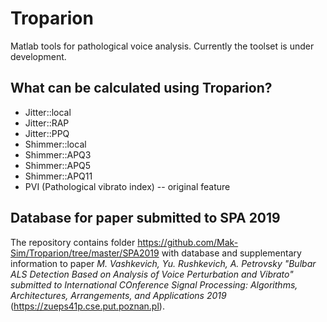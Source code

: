 # Troparion
Matlab tools for pathological voice analysis. Currently the toolset is under development. 

## What can be calculated using **Troparion**?
* Jitter::local
* Jitter::RAP
* Jitter::PPQ
* Shimmer::local
* Shimmer::APQ3
* Shimmer::APQ5
* Shimmer::APQ11
* PVI (Pathological vibrato index) -- original feature

## Database for paper submitted to SPA 2019
The repository contains folder https://github.com/Mak-Sim/Troparion/tree/master/SPA2019 with database and supplementary information to paper _M. Vashkevich, Yu. Rushkevich, A. Petrovsky "Bulbar ALS Detection Based on Analysis of Voice Perturbation and Vibrato" submitted to International COnference Signal Processing: Algorithms, Architectures, Arrangements, and Applications
 2019_ (<https://zueps41p.cse.put.poznan.pl>).
